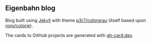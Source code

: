 ## Eigenbahn blog

Blog built using [Jekyll](https://jekyllrb.com/) with theme [p3r7/colorgrau](https://github.com/p3r7/colorgrau) (itself based upon [ronv/colorie](https://github.com/ronv/colorie)).

The cards to GitHub projects are generated with [gh-card.dev](https://gh-card.dev/).
